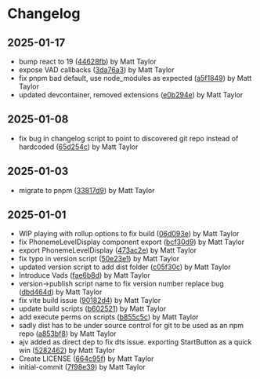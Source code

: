 # Changelog


## 2025-01-17
- bump react to 19 ([44628fb](https://github.com/matthewjosephtaylor/vad-2025/commit/44628fb7144d3b490798a8bc33bd31bc0ba3aa9f)) by Matt Taylor
- expose VAD callbacks ([3da76a3](https://github.com/matthewjosephtaylor/vad-2025/commit/3da76a3a47a25f7c6381b961a4ac15bb47f41910)) by Matt Taylor
- fix pnpm bad default, use node_modules as expected ([a5f1849](https://github.com/matthewjosephtaylor/vad-2025/commit/a5f184914f81ab86cd0bcc0a1c12a5c1e2c25488)) by Matt Taylor
- updated devcontainer, removed extensions ([e0b294e](https://github.com/matthewjosephtaylor/vad-2025/commit/e0b294ee8fda17d6d17351ef73c8d2e0e899858d)) by Matt Taylor

## 2025-01-08
- fix bug in changelog script to point to discovered git repo instead of hardcoded ([65d254c](https://github.com/matthewjosephtaylor/vad-2025/commit/65d254c4d5a2d25ffffeef297dd56314ae6521af)) by Matt Taylor

## 2025-01-03
- migrate to pnpm ([33817d9](https://github.com/matthewjosephtaylor/vad-2025/commit/33817d999228f64c7b1b26b666cafcac072bc779)) by Matt Taylor

## 2025-01-01
- WIP playing with rollup options to fix build ([06d093e](https://github.com/matthewjosephtaylor/vad-2025/commit/06d093e9e402cfc7d883e98bf46974906bc6e76d)) by Matt Taylor
- fix PhonemeLevelDisplay component export ([bcf30d9](https://github.com/matthewjosephtaylor/vad-2025/commit/bcf30d941ab3adf8aef83d930828eb93093aefc8)) by Matt Taylor
- export PhonemeLevelDisplay ([473ac2e](https://github.com/matthewjosephtaylor/vad-2025/commit/473ac2e937f3641bec5bfc8528475f657fc650f7)) by Matt Taylor
- fix typo in version script ([50e23e1](https://github.com/matthewjosephtaylor/vad-2025/commit/50e23e1110acae37571016193fcafd62cd9f1d94)) by Matt Taylor
- updated version script to add dist folder ([c05f30c](https://github.com/matthewjosephtaylor/vad-2025/commit/c05f30ccc5de19275e1b2e5075519963f33c23a1)) by Matt Taylor
- Introduce Vads ([fae6b8d](https://github.com/matthewjosephtaylor/vad-2025/commit/fae6b8d04167fc97db779887c0a57dcfa2db485a)) by Matt Taylor
- version->publish script name to fix version number replace bug ([dbd464d](https://github.com/matthewjosephtaylor/vad-2025/commit/dbd464d8058f09c475bd6c913b807f5c3de9fd5f)) by Matt Taylor
- fix vite build issue ([90182d4](https://github.com/matthewjosephtaylor/vad-2025/commit/90182d43196dcc656ca9d7224abd19051eb67d9b)) by Matt Taylor
- update build scripts ([b602521](https://github.com/matthewjosephtaylor/vad-2025/commit/b60252121f524c2b752fef7441de714dfcf76f68)) by Matt Taylor
- add execute perms on scripts ([b855c5c](https://github.com/matthewjosephtaylor/vad-2025/commit/b855c5c68684d78b411c1391757a5b39b4e87766)) by Matt Taylor
- sadly dist has to be under source control for git to be used as an npm repo ([a853bf8](https://github.com/matthewjosephtaylor/vad-2025/commit/a853bf89b1e43f2ebe03ba41d701026dde73dc51)) by Matt Taylor
- ajv added as direct dep to fix dts issue. exporting StartButton as a quick win ([5282462](https://github.com/matthewjosephtaylor/vad-2025/commit/52824627600e5ed158868ee46208320f9797ea82)) by Matt Taylor
- Create LICENSE ([664c95f](https://github.com/matthewjosephtaylor/vad-2025/commit/664c95f75299bcc7f6f1f2ac555a6f272a5d842e)) by Matt Taylor
- initial-commit ([7f98e39](https://github.com/matthewjosephtaylor/vad-2025/commit/7f98e3927dfa9d7abadcf9d151222fbf794ed75d)) by Matt Taylor
